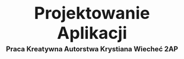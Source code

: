 <h1 style="font-size: 3.2em; text-align: center; margin-top: 36vh; margin-bottom: 0;">Projektowanie Aplikacji</h1>
<h2 style="font-size: 1.3em; text-align: center; margin-top: 0.3em;">Praca Kreatywna Autorstwa Krystiana Wiecheć 2AP</h1>
